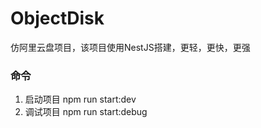 # ObjectDisk
仿阿里云盘项目，该项目使用NestJS搭建，更轻，更快，更强
### 命令

1. 启动项目 npm run start:dev
2. 调试项目 npm run start:debug
